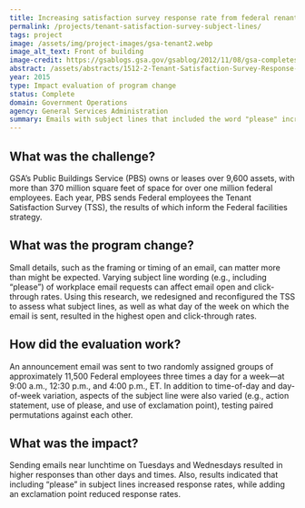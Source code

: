 ```yaml
---
title: Increasing satisfaction survey response rate from federal renants - subject lines and day of week
permalink: /projects/tenant-satisfaction-survey-subject-lines/
tags: project
image: /assets/img/project-images/gsa-tenant2.webp
image_alt_text: Front of building
image-credit: https://gsablogs.gsa.gov/gsablog/2012/11/08/gsa-completes-restoration-of-hipolito-federal-building/
abstract: /assets/abstracts/1512-2-Tenant-Satisfaction-Survey-Response-Subject-Lines-and-Day-of-Week.pdf
year: 2015
type: Impact evaluation of program change
status: Complete
domain: Government Operations
agency: General Services Administration
summary: Emails with subject lines that included the word "please" increased federal employees responses to a workplace survey
---
```

## What was the challenge?
GSA’s Public Buildings Service (PBS) owns or leases over 9,600 assets, with more than 370 million square feet of space for over one million federal employees. Each year, PBS sends Federal employees the Tenant Satisfaction Survey (TSS), the results of which inform the Federal facilities strategy.

## What was the program change?
Small details, such as the framing or timing of an email, can matter more than might be expected. Varying subject line wording (e.g., including “please”) of workplace email requests can affect email open and click-through rates. Using this research, we redesigned and reconfigured the TSS to assess what subject lines, as well as what day of the week on which the email is sent, resulted in the highest open and click-through rates.

## How did the evaluation work?
An announcement email was sent to two randomly assigned groups of approximately 11,500 Federal employees three times a day for a week—at 9:00 a.m., 12:30 p.m., and 4:00 p.m., ET. In addition to time-of-day and day-of-week variation, aspects of the subject line were also varied (e.g., action statement, use of please, and use of exclamation point), testing paired permutations against each other.

## What was the impact?
Sending emails near lunchtime on Tuesdays and Wednesdays resulted in higher responses than other days and times. Also, results indicated that including “please” in subject lines increased response rates, while adding an exclamation point reduced response rates.
